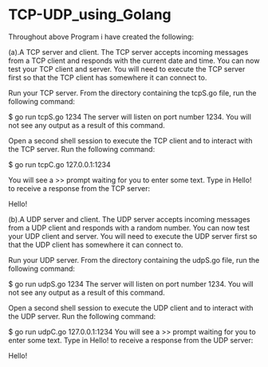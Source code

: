 # TCP-UDP_using_Golang
Throughout above Program i have  created the following:

(a).A TCP server and client. The TCP server accepts incoming messages from a TCP client and responds with the current date and time.
You can now test your TCP client and server. You will need to execute the TCP server first so that the TCP client has somewhere it can connect to.

Run your TCP server. From the directory containing the tcpS.go file, run the following command:

$ go run tcpS.go 1234
The server will listen on port number 1234. You will not see any output as a result of this command.

Open a second shell session to execute the TCP client and to interact with the TCP server. Run the following command:

$ go run tcpC.go 127.0.0.1:1234

You will see a >> prompt waiting for you to enter some text. Type in Hello! to receive a response from the TCP server:

 Hello!
 
(b).A UDP server and client. The UDP server accepts incoming messages from a UDP client and responds with a random number.
You can now test your UDP client and server. You will need to execute the UDP server first so that the UDP client has somewhere it can connect to.

Run your UDP server. From the directory containing the udpS.go file, run the following command:

 $ go run udpS.go 1234
The server will listen on port number 1234. You will not see any output as a result of this command.

Open a second shell session to execute the UDP client and to interact with the UDP server. Run the following command:

$ go run udpC.go 127.0.0.1:1234
You will see a >> prompt waiting for you to enter some text. Type in Hello! to receive a response from the UDP server:

 Hello!
